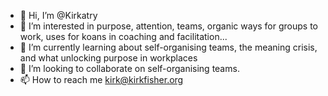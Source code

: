 - 👋 Hi, I’m @Kirkatry
- 👀 I’m interested in purpose, attention, teams, organic ways for groups to work, uses for koans in coaching and facilitation...
- 🌱 I’m currently learning about self-organising teams, the meaning crisis, and what unlocking purpose in workplaces
- 💞️ I’m looking to collaborate on self-organising teams.
- 📫 How to reach me kirk@kirkfisher.org

<!---
Kirkatry/Kirkatry is a ✨ special ✨ repository because its `README.md` (this file) appears on your GitHub profile.
You can click the Preview link to take a look at your changes.
--->
